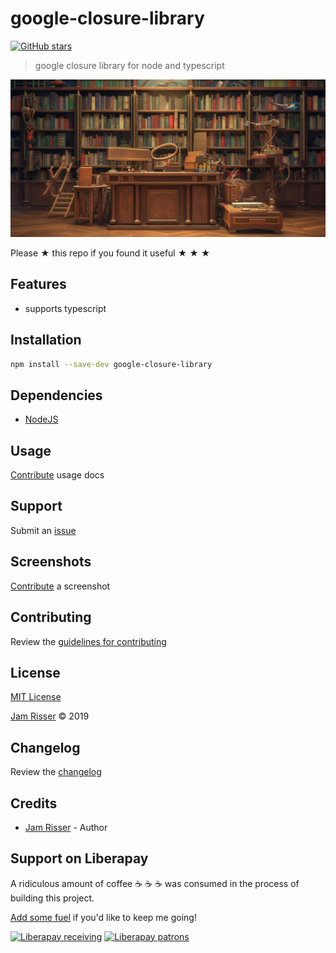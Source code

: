 # google-closure-library

[![GitHub stars](https://img.shields.io/github/stars/codejamninja/google-closure-library.svg?style=social&label=Stars)](https://github.com/codejamninja/google-closure-library)

> google closure library for node and typescript

![](assets/google-closure-library.png)

Please ★ this repo if you found it useful ★ ★ ★

## Features

- supports typescript

## Installation

```sh
npm install --save-dev google-closure-library
```

## Dependencies

- [NodeJS](https://nodejs.org)

## Usage

[Contribute](https://github.com/codejamninja/google-closure-library/blob/master/CONTRIBUTING.md) usage docs

## Support

Submit an [issue](https://github.com/codejamninja/google-closure-library/issues/new)

## Screenshots

[Contribute](https://github.com/codejamninja/google-closure-library/blob/master/CONTRIBUTING.md) a screenshot

## Contributing

Review the [guidelines for contributing](https://github.com/codejamninja/google-closure-library/blob/master/CONTRIBUTING.md)

## License

[MIT License](https://github.com/codejamninja/google-closure-library/blob/master/LICENSE)

[Jam Risser](https://codejam.ninja) © 2019

## Changelog

Review the [changelog](https://github.com/codejamninja/google-closure-library/blob/master/CHANGELOG.md)

## Credits

- [Jam Risser](https://codejam.ninja) - Author

## Support on Liberapay

A ridiculous amount of coffee ☕ ☕ ☕ was consumed in the process of building this project.

[Add some fuel](https://liberapay.com/codejamninja/donate) if you'd like to keep me going!

[![Liberapay receiving](https://img.shields.io/liberapay/receives/codejamninja.svg?style=flat-square)](https://liberapay.com/codejamninja/donate)
[![Liberapay patrons](https://img.shields.io/liberapay/patrons/codejamninja.svg?style=flat-square)](https://liberapay.com/codejamninja/donate)
